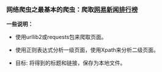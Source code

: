 ### 网络爬虫之最基本的爬虫：爬取[网易新闻排行榜](http://news.163.com/rank/)

**一些说明：** 

* 使用urllib2或requests包来爬取页面。

* 使用正则表达式分析一级页面，使用Xpath来分析二级页面。

* 目标: 将得到的标题和链接，保存为本地文件。
